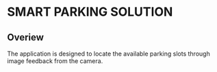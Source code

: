 # SMART PARKING SOLUTION 

## Overiew
The application is designed to locate the available parking slots through image feedback from the camera.